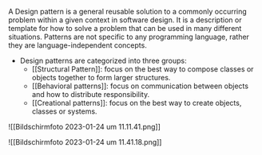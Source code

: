  A Design pattern is a general reusable solution to a commonly occurring problem within a given context in software design. It is a description or template for how to solve a problem that can be used in many different situations. Patterns are not specific to any programming language, rather they are language-independent concepts.
- Design patterns are categorized into three groups:
	- [[Structural Pattern]]: focus on the best way to compose classes or objects together to form larger structures.
	- [[Behavioral patterns]]: focus on communication between objects and how to distribute responsibility.
	- [[Creational patterns]]: focus on the best way to create objects, classes or systems.

![[Bildschirm­foto 2023-01-24 um 11.11.41.png]]


![[Bildschirm­foto 2023-01-24 um 11.41.18.png]]